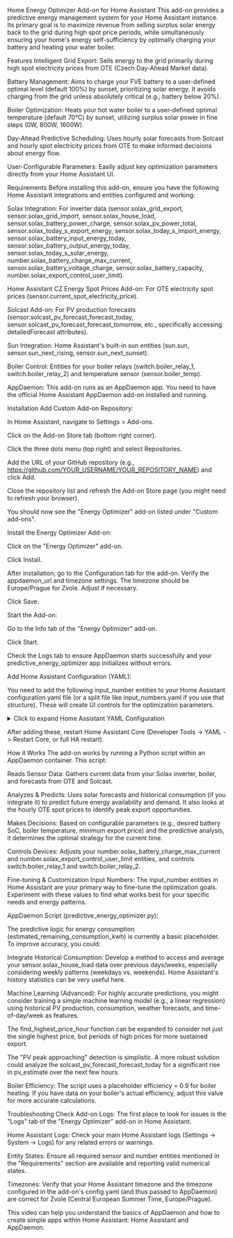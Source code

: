 Home Energy Optimizer Add-on for Home Assistant
This add-on provides a predictive energy management system for your Home Assistant instance. Its primary goal is to maximize revenue from selling surplus solar energy back to the grid during high spot price periods, while simultaneously ensuring your home's energy self-sufficiency by optimally charging your battery and heating your water boiler.

Features
Intelligent Grid Export: Sells energy to the grid primarily during high spot electricity prices from OTE (Czech Day-Ahead Market data).

Battery Management: Aims to charge your FVE battery to a user-defined optimal level (default 100%) by sunset, prioritizing solar energy. It avoids charging from the grid unless absolutely critical (e.g., battery below 20%).

Boiler Optimization: Heats your hot water boiler to a user-defined optimal temperature (default 70°C) by sunset, utilizing surplus solar power in fine steps (0W, 800W, 1600W).

Day-Ahead Predictive Scheduling: Uses hourly solar forecasts from Solcast and hourly spot electricity prices from OTE to make informed decisions about energy flow.

User-Configurable Parameters: Easily adjust key optimization parameters directly from your Home Assistant UI.

Requirements
Before installing this add-on, ensure you have the following Home Assistant integrations and entities configured and working:

Solax Integration: For inverter data (sensor.solax_grid_export, sensor.solax_grid_import, sensor.solax_house_load, sensor.solax_battery_power_charge, sensor.solax_pv_power_total, sensor.solax_today_s_export_energy, sensor.solax_today_s_import_energy, sensor.solax_battery_input_energy_today, sensor.solax_battery_output_energy_today, sensor.solax_today_s_solar_energy, number.solax_battery_charge_max_current, sensor.solax_battery_voltage_charge, sensor.solax_battery_capacity, number.solax_export_control_user_limit).

Home Assistant CZ Energy Spot Prices Add-on: For OTE electricity spot prices (sensor.current_spot_electricity_price).

Solcast Add-on: For PV production forecasts (sensor.solcast_pv_forecast_forecast_today, sensor.solcast_pv_forecast_forecast_tomorrow, etc., specifically accessing detailedForecast attributes).

Sun Integration: Home Assistant's built-in sun entities (sun.sun, sensor.sun_next_rising, sensor.sun_next_sunset).

Boiler Control: Entities for your boiler relays (switch.boiler_relay_1, switch.boiler_relay_2) and temperature sensor (sensor.boiler_temp).

AppDaemon: This add-on runs as an AppDaemon app. You need to have the official Home Assistant AppDaemon add-on installed and running.

Installation
Add Custom Add-on Repository:

In Home Assistant, navigate to Settings > Add-ons.

Click on the Add-on Store tab (bottom right corner).

Click the three dots menu (top right) and select Repositories.

Add the URL of your GitHub repository (e.g., https://github.com/YOUR_USERNAME/YOUR_REPOSITORY_NAME) and click Add.

Close the repository list and refresh the Add-on Store page (you might need to refresh your browser).

You should now see the "Energy Optimizer" add-on listed under "Custom add-ons".

Install the Energy Optimizer Add-on:

Click on the "Energy Optimizer" add-on.

Click Install.

After installation, go to the Configuration tab for the add-on. Verify the appdaemon_url and timezone settings. The timezone should be Europe/Prague for Zvole. Adjust if necessary.

Click Save.

Start the Add-on:

Go to the Info tab of the "Energy Optimizer" add-on.

Click Start.

Check the Logs tab to ensure AppDaemon starts successfully and your predictive_energy_optimizer app initializes without errors.

Add Home Assistant Configuration (YAML):

You need to add the following input_number entities to your Home Assistant configuration.yaml file (or a split file like input_numbers.yaml if you use that structure). These will create UI controls for the optimization parameters.

<details>
<summary>Click to expand Home Assistant YAML Configuration</summary>

# configuration.yaml or input_numbers.yaml
input_number:
  optimization_period:
    name: Optimization Period (minutes)
    min: 5
    max: 60
    step: 5
    initial: 15
    unit_of_measurement: min
    icon: mdi:timer-cog

  min_battery_soc:
    name: Minimum Required Battery SoC
    min: 0
    max: 100
    step: 1
    initial: 80
    unit_of_measurement: '%'
    icon: mdi:battery-alert

  optimal_battery_soc:
    name: Optimal Battery SoC
    min: 0
    max: 100
    step: 1
    initial: 100
    unit_of_measurement: '%'
    icon: mdi:battery-charging

  min_boiler_temp:
    name: Minimum Boiler Temperature
    min: 40
    max: 80
    step: 1
    initial: 55
    unit_of_measurement: °C
    icon: mdi:thermometer-minus

  optimal_boiler_temp:
    name: Optimal Boiler Temperature
    min: 40
    max: 80
    step: 1
    initial: 70
    unit_of_measurement: °C
    icon: mdi:thermometer-check

  min_spot_price:
    name: Minimum Spot Price to Export
    min: 0
    max: 5000
    step: 10
    initial: 300
    unit_of_measurement: CZK/MWh
    icon: mdi:currency-eur

</details>

After adding these, restart Home Assistant Core (Developer Tools -> YAML -> Restart Core, or full HA restart).

How it Works
The add-on works by running a Python script within an AppDaemon container. This script:

Reads Sensor Data: Gathers current data from your Solax inverter, boiler, and forecasts from OTE and Solcast.

Analyzes & Predicts: Uses solar forecasts and historical consumption (if you integrate it) to predict future energy availability and demand. It also looks at the hourly OTE spot prices to identify peak export opportunities.

Makes Decisions: Based on configurable parameters (e.g., desired battery SoC, boiler temperature, minimum export price) and the predictive analysis, it determines the optimal strategy for the current time.

Controls Devices: Adjusts your number.solax_battery_charge_max_current and number.solax_export_control_user_limit entities, and controls switch.boiler_relay_1 and switch.boiler_relay_2.

Fine-tuning & Customization
Input Numbers: The input_number entities in Home Assistant are your primary way to fine-tune the optimization goals. Experiment with these values to find what works best for your specific needs and energy patterns.

AppDaemon Script (predictive_energy_optimizer.py):

The predictive logic for energy consumption (estimated_remaining_consumption_kwh) is currently a basic placeholder. To improve accuracy, you could:

Integrate Historical Consumption: Develop a method to access and average your sensor.solax_house_load data over previous days/weeks, especially considering weekly patterns (weekdays vs. weekends). Home Assistant's history statistics can be very useful here.

Machine Learning (Advanced): For highly accurate predictions, you might consider training a simple machine learning model (e.g., a linear regression) using historical PV production, consumption, weather forecasts, and time-of-day/week as features.

The find_highest_price_hour function can be expanded to consider not just the single highest price, but periods of high prices for more sustained export.

The "PV peak approaching" detection is simplistic. A more robust solution could analyze the solcast_pv_forecast_forecast_today for a significant rise in pv_estimate over the next few hours.

Boiler Efficiency: The script uses a placeholder efficiency = 0.9 for boiler heating. If you have data on your boiler's actual efficiency, adjust this value for more accurate calculations.

Troubleshooting
Check Add-on Logs: The first place to look for issues is the "Logs" tab of the "Energy Optimizer" add-on in Home Assistant.

Home Assistant Logs: Check your main Home Assistant logs (Settings -> System -> Logs) for any related errors or warnings.

Entity States: Ensure all required sensor and number entities mentioned in the "Requirements" section are available and reporting valid numerical states.

Timezones: Verify that your Home Assistant timezone and the timezone configured in the add-on's config.yaml (and thus passed to AppDaemon) are correct for Zvole (Central European Summer Time, Europe/Prague).

This video can help you understand the basics of AppDaemon and how to create simple apps within Home Assistant: Home Assistant and AppDaemon.
